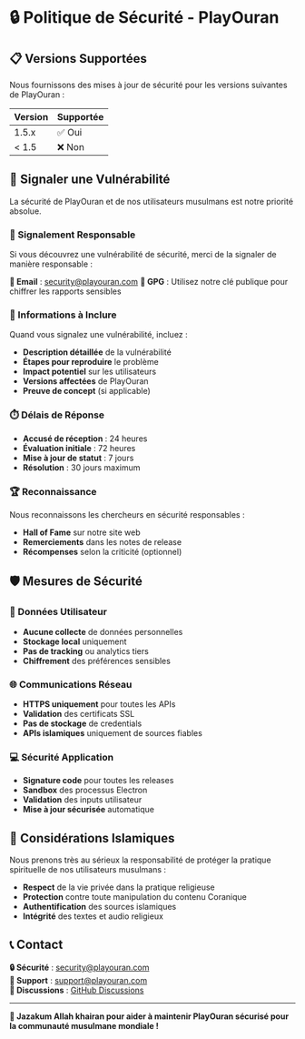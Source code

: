 # 🔒 Politique de Sécurité - PlayOuran

## 📋 Versions Supportées

Nous fournissons des mises à jour de sécurité pour les versions suivantes de PlayOuran :

| Version | Supportée          |
| ------- | ------------------ |
| 1.5.x   | ✅ Oui            |
| < 1.5   | ❌ Non            |

## 🚨 Signaler une Vulnérabilité

La sécurité de PlayOuran et de nos utilisateurs musulmans est notre priorité absolue.

### 📧 Signalement Responsable

Si vous découvrez une vulnérabilité de sécurité, merci de la signaler de manière responsable :

**📧 Email** : security@playouran.com
**🔐 GPG** : Utilisez notre clé publique pour chiffrer les rapports sensibles

### 📝 Informations à Inclure

Quand vous signalez une vulnérabilité, incluez :

- **Description détaillée** de la vulnérabilité
- **Étapes pour reproduire** le problème
- **Impact potentiel** sur les utilisateurs
- **Versions affectées** de PlayOuran
- **Preuve de concept** (si applicable)

### ⏱️ Délais de Réponse

- **Accusé de réception** : 24 heures
- **Évaluation initiale** : 72 heures
- **Mise à jour de statut** : 7 jours
- **Résolution** : 30 jours maximum

### 🏆 Reconnaissance

Nous reconnaissons les chercheurs en sécurité responsables :

- **Hall of Fame** sur notre site web
- **Remerciements** dans les notes de release
- **Récompenses** selon la criticité (optionnel)

## 🛡️ Mesures de Sécurité

### 🔐 Données Utilisateur

- **Aucune collecte** de données personnelles
- **Stockage local** uniquement
- **Pas de tracking** ou analytics tiers
- **Chiffrement** des préférences sensibles

### 🌐 Communications Réseau

- **HTTPS uniquement** pour toutes les APIs
- **Validation** des certificats SSL
- **Pas de stockage** de credentials
- **APIs islamiques** uniquement de sources fiables

### 💻 Sécurité Application

- **Signature code** pour toutes les releases
- **Sandbox** des processus Electron
- **Validation** des inputs utilisateur
- **Mise à jour sécurisée** automatique

## 🕌 Considérations Islamiques

Nous prenons très au sérieux la responsabilité de protéger la pratique spirituelle de nos utilisateurs musulmans :

- **Respect** de la vie privée dans la pratique religieuse
- **Protection** contre toute manipulation du contenu Coranique
- **Authentification** des sources islamiques
- **Intégrité** des textes et audio religieux

## 📞 Contact

**🔒 Sécurité** : security@playouran.com  
**📧 Support** : support@playouran.com  
**💬 Discussions** : [GitHub Discussions](https://github.com/yani2298/PlayOuran/discussions)

---

**🤲 Jazakum Allah khairan pour aider à maintenir PlayOuran sécurisé pour la communauté musulmane mondiale !**